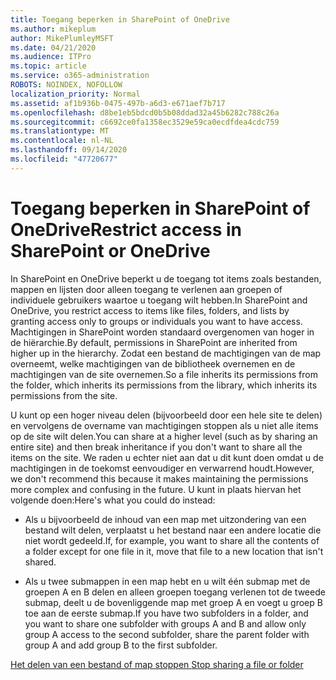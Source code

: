 ```yaml
---
title: Toegang beperken in SharePoint of OneDrive
ms.author: mikeplum
author: MikePlumleyMSFT
ms.date: 04/21/2020
ms.audience: ITPro
ms.topic: article
ms.service: o365-administration
ROBOTS: NOINDEX, NOFOLLOW
localization_priority: Normal
ms.assetid: af1b936b-0475-497b-a6d3-e671aef7b717
ms.openlocfilehash: d8be1eb5bdcd0b5b08ddad32a45b6282c788c26a
ms.sourcegitcommit: c6692ce0fa1358ec3529e59ca0ecdfdea4cdc759
ms.translationtype: MT
ms.contentlocale: nl-NL
ms.lasthandoff: 09/14/2020
ms.locfileid: "47720677"
---
```

# <a name="restrict-access-in-sharepoint-or-onedrive"></a><span data-ttu-id="91d44-102">Toegang beperken in SharePoint of OneDrive</span><span class="sxs-lookup"><span data-stu-id="91d44-102">Restrict access in SharePoint or OneDrive</span></span>

<span data-ttu-id="91d44-103">In SharePoint en OneDrive beperkt u de toegang tot items zoals bestanden, mappen en lijsten door alleen toegang te verlenen aan groepen of individuele gebruikers waartoe u toegang wilt hebben.</span><span class="sxs-lookup"><span data-stu-id="91d44-103">In SharePoint and OneDrive, you restrict access to items like files, folders, and lists by granting access only to groups or individuals you want to have access.</span></span> <span data-ttu-id="91d44-104">Machtigingen in SharePoint worden standaard overgenomen van hoger in de hiërarchie.</span><span class="sxs-lookup"><span data-stu-id="91d44-104">By default, permissions in SharePoint are inherited from higher up in the hierarchy.</span></span> <span data-ttu-id="91d44-105">Zodat een bestand de machtigingen van de map overneemt, welke machtigingen van de bibliotheek overnemen en de machtigingen van de site overnemen.</span><span class="sxs-lookup"><span data-stu-id="91d44-105">So a file inherits its permissions from the folder, which inherits its permissions from the library, which inherits its permissions from the site.</span></span>
  
<span data-ttu-id="91d44-106">U kunt op een hoger niveau delen (bijvoorbeeld door een hele site te delen) en vervolgens de overname van machtigingen stoppen als u niet alle items op de site wilt delen.</span><span class="sxs-lookup"><span data-stu-id="91d44-106">You can share at a higher level (such as by sharing an entire site) and then break inheritance if you don't want to share all the items on the site.</span></span> <span data-ttu-id="91d44-107">We raden u echter niet aan dat u dit kunt doen omdat u de machtigingen in de toekomst eenvoudiger en verwarrend houdt.</span><span class="sxs-lookup"><span data-stu-id="91d44-107">However, we don't recommend this because it makes maintaining the permissions more complex and confusing in the future.</span></span> <span data-ttu-id="91d44-108">U kunt in plaats hiervan het volgende doen:</span><span class="sxs-lookup"><span data-stu-id="91d44-108">Here's what you could do instead:</span></span>
  
- <span data-ttu-id="91d44-109">Als u bijvoorbeeld de inhoud van een map met uitzondering van een bestand wilt delen, verplaatst u het bestand naar een andere locatie die niet wordt gedeeld.</span><span class="sxs-lookup"><span data-stu-id="91d44-109">If, for example, you want to share all the contents of a folder except for one file in it, move that file to a new location that isn't shared.</span></span>
    
- <span data-ttu-id="91d44-110">Als u twee submappen in een map hebt en u wilt één submap met de groepen A en B delen en alleen groepen toegang verlenen tot de tweede submap, deelt u de bovenliggende map met groep A en voegt u groep B toe aan de eerste submap.</span><span class="sxs-lookup"><span data-stu-id="91d44-110">If you have two subfolders in a folder, and you want to share one subfolder with groups A and B and allow only group A access to the second subfolder, share the parent folder with group A and add group B to the first subfolder.</span></span>
    
[<span data-ttu-id="91d44-111">Het delen van een bestand of map stoppen </span><span class="sxs-lookup"><span data-stu-id="91d44-111">Stop sharing a file or folder </span></span>](https://go.microsoft.com/fwlink/?linkid=2008861)
  

